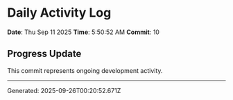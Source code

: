 # Daily Activity Log

**Date**: Thu Sep 11 2025
**Time**: 5:50:52 AM
**Commit**: 10

## Progress Update

This commit represents ongoing development activity.

---
Generated: 2025-09-26T00:20:52.671Z

